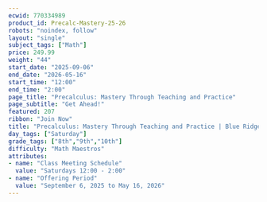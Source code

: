 ```yaml
---
ecwid: 770334989
product_id: Precalc-Mastery-25-26
robots: "noindex, follow"
layout: "single"
subject_tags: ["Math"]
price: 249.99
weight: "44"
start_date: "2025-09-06"
end_date: "2026-05-16"
start_time: "12:00"
end_time: "2:00"
page_title: "Precalculus: Mastery Through Teaching and Practice"
page_subtitle: "Get Ahead!"
featured: 207
ribbon: "Join Now"
title: "Precalculus: Mastery Through Teaching and Practice | Blue Ridge Boost"
day_tags: ["Saturday"]
grade_tags: ["8th","9th","10th"]
difficulty: "Math Maestros"
attributes:
- name: "Class Meeting Schedule"
  value: "Saturdays 12:00 - 2:00"
- name: "Offering Period"
  value: "September 6, 2025 to May 16, 2026"
---
```

